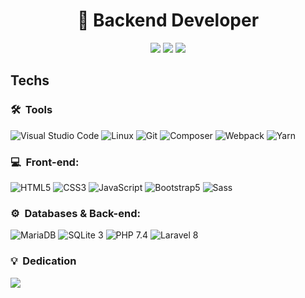 <h1 align="center">🥇 Backend Developer</h1>

<p align="center">
    <a href="mailto:walisson.aguirra@gmail.com"><img src="https://img.shields.io/badge/walisson.aguirra@gmail.com-D14836?style=for-the-badge&logo=gmail&logoColor=white"/></a>
    <a href="https://wa.me/5594984278097"><img src="https://img.shields.io/badge/WhatsApp-25D366?style=for-the-badge&logo=whatsapp&logoColor=white"/></a>
    <a href="https://www.linkedin.com/in/walissonaguirra"><img src="https://img.shields.io/badge/Walisson%20Aguirra-0077B5?style=for-the-badge&logo=linkedin&logoColor=white"/></a>
</p>

## Techs

<h3>🛠 &nbsp;Tools</h3>

![Visual Studio Code](https://img.shields.io/badge/-VS%20Code-333333?style=for-the-badge&logo=visual%20studio%20code)
![Linux](https://img.shields.io/badge/-Linux-333333?style=for-the-badge&logo=linux)
![Git](https://img.shields.io/badge/-Git-333333?style=for-the-badge&logo=git)
![Composer](https://img.shields.io/badge/-Composer-333333?style=for-the-badge&logo=composer)
![Webpack](https://img.shields.io/badge/-Webpack-333333?style=for-the-badge&logo=webpack)
![Yarn](https://img.shields.io/badge/-Yarn-333333?style=for-the-badge&logo=yarn)

<h3>💻 &nbsp;Front-end:</h3>

![HTML5](https://img.shields.io/badge/-HTML%205-333333?style=for-the-badge&logo=HTML5)
![CSS3](https://img.shields.io/badge/-CSS%203-333333?style=for-the-badge&logo=CSS3&logoColor=1572B6)
![JavaScript](https://img.shields.io/badge/-JavaScript-333333?style=for-the-badge&logo=javascript)
![Bootstrap5](https://img.shields.io/badge/-Bootstrap%205-333333?style=for-the-badge&logo=bootstrap)
![Sass](https://img.shields.io/badge/-Sass-333333?style=for-the-badge&logo=sass)

<h3>⚙️ &nbsp;Databases & Back-end:</h3>

![MariaDB](https://img.shields.io/badge/-Maria%20DB-333333?style=for-the-badge&logo=mariadb)
![SQLite 3](https://img.shields.io/badge/-SQLite%203-333333?style=for-the-badge&logo=sqlite)
![PHP 7.4](https://img.shields.io/badge/-PHP%207.4-333333?style=for-the-badge&logo=php)
![Laravel 8](https://img.shields.io/badge/-Laravel%208-333333?style=for-the-badge&logo=laravel)

<h3>💡 &nbsp;Dedication</h3>

<img src="https://github-readme-stats.vercel.app/api?username=walissonaguirra&show_icons=true&theme=dracula&hide=issues,stars"/>
